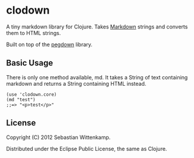 # clodown

A tiny markdown library for Clojure. Takes 
[Markdown](http://daringfireball.net/projects/markdown/syntax) 
strings and converts them to HTML strings.

Built on top of the [pegdown](https://github.com/sirthias/pegdown) library.

## Basic Usage

There is only one method available, md. It takes 
a String of text containing markdown and returns
a String containing HTML instead.

    (use 'clodown.core)
    (md "test")
    ;;=> "<p>test</p>"

## License

Copyright (C) 2012 Sebastian Wittenkamp.

Distributed under the Eclipse Public License, the same as Clojure.
